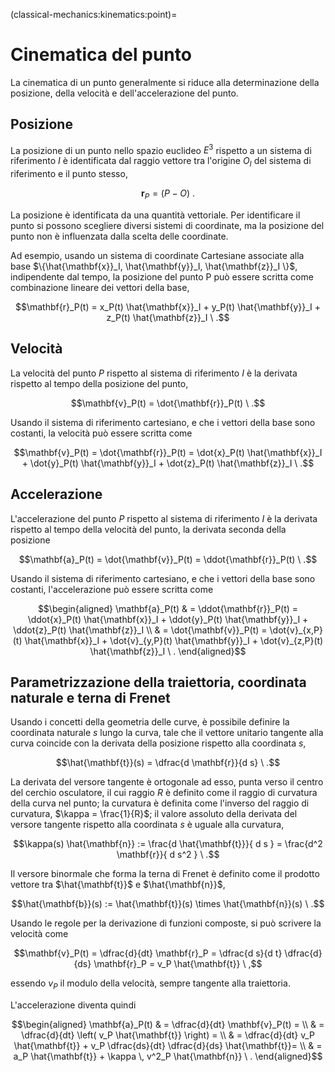 (classical-mechanics:kinematics:point)=
# Cinematica del punto

La cinematica di un punto generalmente si riduce alla determinazione della posizione, della velocità e dell'accelerazione del punto.

## Posizione
La posizione di un punto nello spazio euclideo $E^3$ rispetto a un sistema di riferimento $I$ è identificata dal raggio vettore tra l'origine $O_I$ del sistema di riferimento e il punto stesso,

$$\mathbf{r}_P = (P - O) \ .$$

La posizione è identificata da una quantità vettoriale. Per identificare il punto si possono scegliere diversi sistemi di coordinate, ma la posizione del punto non è influenzata dalla scelta delle coordinate.

Ad esempio, usando un sistema di coordinate Cartesiane associate alla base $\{\hat{\mathbf{x}}_I, \hat{\mathbf{y}}_I, \hat{\mathbf{z}}_I \}$, indipendente dal tempo, la posizione del punto P può essere scritta come combinazione lineare dei vettori della base,

$$\mathbf{r}_P(t) = x_P(t) \hat{\mathbf{x}}_I + y_P(t) \hat{\mathbf{y}}_I + z_P(t) \hat{\mathbf{z}}_I \ .$$

## Velocità
La velocità del punto $P$ rispetto al sistema di riferimento $I$ è la derivata rispetto al tempo della posizione del punto,

$$\mathbf{v}_P(t) = \dot{\mathbf{r}}_P(t) \ .$$

Usando il sistema di riferimento cartesiano, e che i vettori della base sono costanti, la velocità può essere scritta come

$$\mathbf{v}_P(t) = \dot{\mathbf{r}}_P(t) = \dot{x}_P(t) \hat{\mathbf{x}}_I + \dot{y}_P(t) \hat{\mathbf{y}}_I + \dot{z}_P(t) \hat{\mathbf{z}}_I \ .$$

## Accelerazione
L'accelerazione del punto $P$ rispetto al sistema di riferimento $I$ è la derivata rispetto al tempo della velocità del punto, la derivata seconda della posizione

$$\mathbf{a}_P(t) = \dot{\mathbf{v}}_P(t) = \ddot{\mathbf{r}}_P(t) \ .$$

Usando il sistema di riferimento cartesiano, e che i vettori della base sono costanti, l'accelerazione può essere scritta come

$$\begin{aligned}
\mathbf{a}_P(t) & = \ddot{\mathbf{r}}_P(t) = \ddot{x}_P(t) \hat{\mathbf{x}}_I + \ddot{y}_P(t) \hat{\mathbf{y}}_I + \ddot{z}_P(t) \hat{\mathbf{z}}_I \\
                & =  \dot{\mathbf{v}}_P(t) =  \dot{v}_{x,P}(t) \hat{\mathbf{x}}_I + \dot{v}_{y,P}(t) \hat{\mathbf{y}}_I + \dot{v}_{z,P}(t) \hat{\mathbf{z}}_I \ .
\end{aligned}$$

## Parametrizzazione della traiettoria, coordinata naturale e terna di Frenet
Usando i concetti della geometria delle curve, è possibile definire la coordinata naturale $s$ lungo la curva, tale che il vettore unitario tangente alla curva coincide con la derivata della posizione rispetto alla coordinata $s$,

$$\hat{\mathbf{t}}(s) = \dfrac{d \mathbf{r}}{d s} \ .$$

La derivata del versore tangente è ortogonale ad esso, punta verso il centro del cerchio osculatore, il cui raggio $R$ è definito come il raggio di curvatura della curva nel punto; la curvatura è definita come l'inverso del raggio di curvatura, $\kappa = \frac{1}{R}$; il valore assoluto della derivata del versore tangente rispetto alla coordinata $s$ è uguale alla curvatura,

$$\kappa(s) \hat{\mathbf{n}} := \frac{d \hat{\mathbf{t}}}{ d s } =  \frac{d^2 \mathbf{r}}{ d s^2 } \ .$$

Il versore binormale che forma la terna di Frenet è definito come il prodotto vettore tra $\hat{\mathbf{t}}$ e $\hat{\mathbf{n}}$,

$$\hat{\mathbf{b}}(s) := \hat{\mathbf{t}}(s) \times \hat{\mathbf{n}}(s) \ .$$

Usando le regole per la derivazione di funzioni composte, si può scrivere la velocità come

$$\mathbf{v}_P(t) = \dfrac{d}{dt} \mathbf{r}_P = \dfrac{d s}{d t} \dfrac{d}{ds} \mathbf{r}_P = v_P \hat{\mathbf{t}} \ ,$$

essendo $v_P$ il modulo della velocità, sempre tangente alla traiettoria.

L'accelerazione diventa quindi

$$\begin{aligned}
  \mathbf{a}_P(t) & = \dfrac{d}{dt} \mathbf{v}_P(t) = \\
                  & = \dfrac{d}{dt} \left( v_P \hat{\mathbf{t}} \right) = \\
                  & = \dfrac{d}{dt} v_P \hat{\mathbf{t}} + v_P \dfrac{ds}{dt} \dfrac{d}{ds} \hat{\mathbf{t}}= \\
                  & = a_P \hat{\mathbf{t}} + \kappa \, v^2_P \hat{\mathbf{n}}  \ .
\end{aligned}$$

